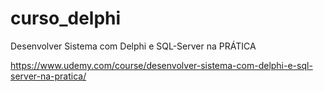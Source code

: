 # curso_delphi
Desenvolver Sistema com Delphi e SQL-Server na PRÁTICA

https://www.udemy.com/course/desenvolver-sistema-com-delphi-e-sql-server-na-pratica/
